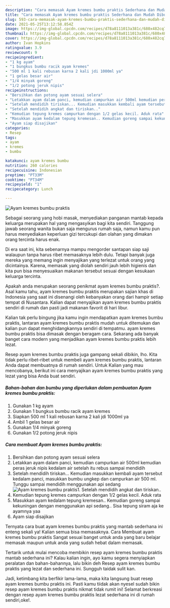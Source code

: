 ```yaml
---
description: "Cara memasak Ayam kremes bumbu praktis Sederhana dan Mudah Dibuat"
title: "Cara memasak Ayam kremes bumbu praktis Sederhana dan Mudah Dibuat"
slug: 593-cara-memasak-ayam-kremes-bumbu-praktis-sederhana-dan-mudah-dibuat
date: 2021-05-25T13:12:58.854Z
image: https://img-global.cpcdn.com/recipes/d78a8111013a381c/680x482cq70/ayam-kremes-bumbu-praktis-foto-resep-utama.jpg
thumbnail: https://img-global.cpcdn.com/recipes/d78a8111013a381c/680x482cq70/ayam-kremes-bumbu-praktis-foto-resep-utama.jpg
cover: https://img-global.cpcdn.com/recipes/d78a8111013a381c/680x482cq70/ayam-kremes-bumbu-praktis-foto-resep-utama.jpg
author: Ivan Hopkins
ratingvalue: 3.9
reviewcount: 9
recipeingredient:
- "1 kg ayam"
- "1 bungkus bumbu racik ayam kremes"
- "500 ml 1 kali rebusan karna 2 kali jdi 1000ml ya"
- "1 gelas besar air"
- "1/4 minyak goreng"
- "1/2 potong jeruk nipis"
recipeinstructions:
- "Bersihkan dan potong ayam sesuai selera"
- "Letakkan ayam dalam panci, kemudian campurkan air 500ml kemudian peras jeruk nipis kedalam air setelah itu rebus sampai mendidih"
- "Setelah mendidih tiriskan... Kemudian masukkan kembali ayam tersebut kedalam panci, masukkan bumbu ungkep dan campurkan air 500 ml. Tunggu sampai mendidih menggunakan api sedang"
- "Setelah mendidih angkat dan tiriskan.."
- "Kemudian tepung kremes campurkan dengan 1/2 gelas kecil. Aduk rata"
- "Masukkan ayam kedalam tepung kremesan.. Kemudian goreng sampai kekuningan dengan menggunakan api sedang.. Sisa tepung siram aja ke ayamnya yaa"
- "Ayam siap disajikan"
categories:
- Resep
tags:
- ayam
- kremes
- bumbu

katakunci: ayam kremes bumbu 
nutrition: 260 calories
recipecuisine: Indonesian
preptime: "PT33M"
cooktime: "PT34M"
recipeyield: "1"
recipecategory: Lunch

---
```



![Ayam kremes bumbu praktis](https://img-global.cpcdn.com/recipes/d78a8111013a381c/680x482cq70/ayam-kremes-bumbu-praktis-foto-resep-utama.jpg)

Sebagai seorang yang hobi masak, menyediakan panganan mantab kepada keluarga merupakan hal yang mengasyikan bagi kita sendiri. Tanggung jawab seorang  wanita bukan saja mengurus rumah saja, namun kamu pun harus menyediakan keperluan gizi tercukupi dan olahan yang dimakan orang tercinta harus enak.

Di era  saat ini, kita sebenarnya mampu mengorder santapan siap saji walaupun tanpa harus ribet memasaknya lebih dulu. Tetapi banyak juga mereka yang memang ingin menyajikan yang terlezat untuk orang yang dicintainya. Karena, memasak yang diolah sendiri jauh lebih higienis dan kita pun bisa menyesuaikan makanan tersebut sesuai dengan kesukaan keluarga tercinta. 



Apakah anda merupakan seorang penikmat ayam kremes bumbu praktis?. Asal kamu tahu, ayam kremes bumbu praktis merupakan sajian khas di Indonesia yang saat ini disenangi oleh kebanyakan orang dari hampir setiap tempat di Nusantara. Kalian dapat menyajikan ayam kremes bumbu praktis sendiri di rumah dan pasti jadi makanan favorit di hari libur.

Kalian tak perlu bingung jika kamu ingin mendapatkan ayam kremes bumbu praktis, lantaran ayam kremes bumbu praktis mudah untuk ditemukan dan kalian pun dapat menghidangkannya sendiri di tempatmu. ayam kremes bumbu praktis bisa dimasak dengan beragam cara. Sekarang ada banyak banget cara modern yang menjadikan ayam kremes bumbu praktis lebih lezat.

Resep ayam kremes bumbu praktis juga gampang sekali dibikin, lho. Kita tidak perlu ribet-ribet untuk membeli ayam kremes bumbu praktis, lantaran Anda dapat membuatnya di rumah sendiri. Untuk Kalian yang mau mencobanya, berikut ini cara menyajikan ayam kremes bumbu praktis yang lezat yang bisa Anda buat sendiri.

<!--inarticleads1-->

##### Bahan-bahan dan bumbu yang diperlukan dalam pembuatan Ayam kremes bumbu praktis:

1. Gunakan 1 kg ayam
1. Gunakan 1 bungkus bumbu racik ayam kremes
1. Siapkan 500 ml 1 kali rebusan karna 2 kali jdi 1000ml ya
1. Ambil 1 gelas besar air
1. Gunakan 1/4 minyak goreng
1. Gunakan 1/2 potong jeruk nipis




<!--inarticleads2-->

##### Cara membuat Ayam kremes bumbu praktis:

1. Bersihkan dan potong ayam sesuai selera
1. Letakkan ayam dalam panci, kemudian campurkan air 500ml kemudian peras jeruk nipis kedalam air setelah itu rebus sampai mendidih
1. Setelah mendidih tiriskan... Kemudian masukkan kembali ayam tersebut kedalam panci, masukkan bumbu ungkep dan campurkan air 500 ml. Tunggu sampai mendidih menggunakan api sedang
<img src="https://img-global.cpcdn.com/steps/4e60f7fb62c390a6/160x128cq70/ayam-kremes-bumbu-praktis-langkah-memasak-3-foto.jpg" alt="Ayam kremes bumbu praktis">1. Setelah mendidih angkat dan tiriskan..
1. Kemudian tepung kremes campurkan dengan 1/2 gelas kecil. Aduk rata
1. Masukkan ayam kedalam tepung kremesan.. Kemudian goreng sampai kekuningan dengan menggunakan api sedang.. Sisa tepung siram aja ke ayamnya yaa
1. Ayam siap disajikan




Ternyata cara buat ayam kremes bumbu praktis yang mantab sederhana ini enteng sekali ya! Kalian semua bisa memasaknya. Cara Membuat ayam kremes bumbu praktis Sangat sesuai banget untuk anda yang baru belajar memasak maupun untuk anda yang sudah hebat dalam memasak.

Tertarik untuk mulai mencoba membikin resep ayam kremes bumbu praktis mantab sederhana ini? Kalau kalian ingin, ayo kamu segera menyiapkan peralatan dan bahan-bahannya, lalu bikin deh Resep ayam kremes bumbu praktis yang lezat dan sederhana ini. Sungguh taidak sulit kan. 

Jadi, ketimbang kita berfikir lama-lama, maka kita langsung buat resep ayam kremes bumbu praktis ini. Pasti kamu tiidak akan nyesel sudah bikin resep ayam kremes bumbu praktis nikmat tidak rumit ini! Selamat berkreasi dengan resep ayam kremes bumbu praktis lezat sederhana ini di rumah sendiri,oke!.

